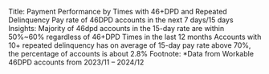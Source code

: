 Title:
Payment Performance by Times with 46+DPD and Repeated Delinquency 
Pay rate of 46DPD accounts in the next 7 days/15 days
Insights:
Majority of 46dpd accounts in the 15-day rate are within 50%~60% regardless of 46+DPD Times in the last 12 months
Accounts with 10+ repeated delinquency has on average of 15-day pay rate above 70%, the percentage of accounts is about 2.8%
Footnote:
*Data from Workable 46DPD accounts from 2023/11 – 2024/12
